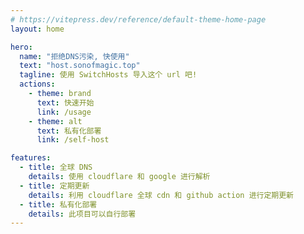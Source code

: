 ```yaml
---
# https://vitepress.dev/reference/default-theme-home-page
layout: home

hero:
  name: "拒绝DNS污染, 快使用"
  text: "host.sonofmagic.top"
  tagline: 使用 SwitchHosts 导入这个 url 吧!
  actions:
    - theme: brand
      text: 快速开始
      link: /usage
    - theme: alt
      text: 私有化部署
      link: /self-host

features:
  - title: 全球 DNS
    details: 使用 cloudflare 和 google 进行解析
  - title: 定期更新
    details: 利用 cloudflare 全球 cdn 和 github action 进行定期更新
  - title: 私有化部署
    details: 此项目可以自行部署
---
```

